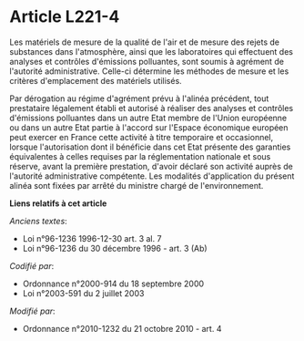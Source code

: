 # Article L221-4

Les matériels de mesure de la qualité de l'air et de mesure des rejets de substances dans l'atmosphère, ainsi que les
laboratoires qui effectuent des analyses et contrôles d'émissions polluantes, sont soumis à agrément de l'autorité
administrative. Celle-ci détermine les méthodes de mesure et les critères d'emplacement des matériels utilisés.

Par dérogation au régime d'agrément prévu à l'alinéa précédent, tout prestataire légalement établi et autorisé à réaliser des
analyses et contrôles d'émissions polluantes dans un autre Etat membre de l'Union européenne ou dans un autre Etat partie à
l'accord sur l'Espace économique européen peut exercer en France cette activité à titre temporaire et occasionnel, lorsque
l'autorisation dont il bénéficie dans cet Etat présente des garanties équivalentes à celles requises par la réglementation
nationale et sous réserve, avant la première prestation, d'avoir déclaré son activité auprès de l'autorité administrative
compétente. Les modalités d'application du présent alinéa sont fixées par arrêté du ministre chargé de l'environnement.

**Liens relatifs à cet article**

_Anciens textes_:

  - Loi n°96-1236 1996-12-30 art. 3 al. 7
  - Loi n°96-1236 du 30 décembre 1996 - art. 3 (Ab)

_Codifié par_:

  - Ordonnance n°2000-914 du 18 septembre 2000
  - Loi n°2003-591 du 2 juillet 2003

_Modifié par_:

  - Ordonnance n°2010-1232 du 21 octobre 2010 - art. 4
